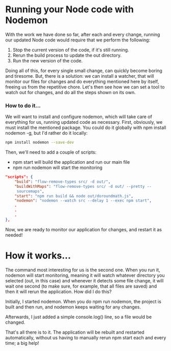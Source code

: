 # Running your Node code with Nodemon

With the work we have done so far, after each and every change, running our updated Node code would require that we perform the following:

1. Stop the current version of the code, if it's still running.
2. Rerun the build process to update the out directory.
3. Run the new version of the code.

Doing all of this, for every single small change, can quickly become boring and tiresome. But, there is a solution: we can install a watcher, that will monitor our files for changes and do everything mentioned here by itself, freeing us from the repetitive chore. Let's then see how we can set a tool to watch out for changes, and do all the steps shown on its own.



### How to do it...

We will want to install and configure nodemon, which will take care of everything for us, running updated code as necessary. First, obviously, we must install the mentioned package. You could do it globally with npm install nodemon -g, but I'd rather do it locally:

```bash
npm install nodemon --save-dev
```

Then, we'll need to add a couple of scripts:

- npm start will build the application and run our main file
- npm run nodemon will start the monitoring

```json
"scripts": {
    "build": "flow-remove-types src/ -d out/",
    "buildWithMaps": "flow-remove-types src/ -d out/ --pretty --
     sourcemaps",
    "start": "npm run build && node out/doroundmath.js",
    "nodemon": "nodemon --watch src --delay 1 --exec npm start",
    .
    .
    .  
},
```

Now, we are ready to monitor our application for changes, and restart it as needed!

# How it works...

The command most interesting for us is the second one. When you run it, nodemon will start monitoring, meaning it will watch whatever directory you selected (out, in this case) and whenever it detects some file change, it will wait one second (to make sure, for example, that all files are saved) and then it will rerun the application. How did I do this?



Initially, I started nodemon. When you do npm run nodemon, the project is built and then run, and nodemon keeps waiting for any changes.

Afterwards, I just added a simple console.log() line, so a file would be changed.

That's all there is to it. The application will be rebuilt and restarted automatically, without us having to manually rerun npm start each and every time; a big help!